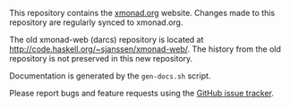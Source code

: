 This repository contains the [xmonad.org](http://xmonad.org) website. Changes made to this repository are regularly synced to xmonad.org.

The old xmonad-web (darcs) repository is located at http://code.haskell.org/~sjanssen/xmonad-web/. The history from the old repository is not preserved in this new repository.

Documentation is generated by the `gen-docs.sh` script.

Please report bugs and feature requests using the [GitHub issue tracker](https://github.com/davidlazar/xmonad.org/issues).
